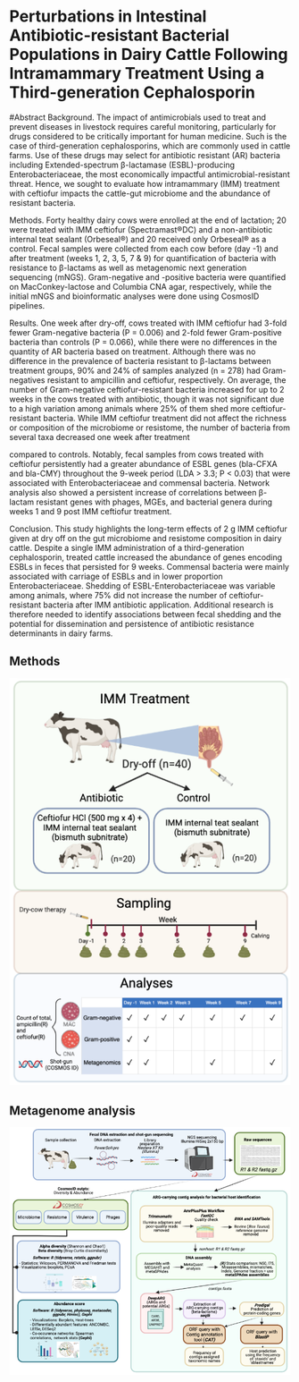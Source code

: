 # Perturbations in Intestinal Antibiotic-resistant Bacterial Populations in Dairy Cattle Following Intramammary Treatment Using a Third-generation Cephalosporin 

#Abstract
Background. The impact of antimicrobials used to treat and prevent diseases in livestock requires careful monitoring, particularly for drugs considered to be critically important for human medicine. Such is the case of third-generation cephalosporins, which are commonly used in cattle farms. Use of these drugs may select for antibiotic resistant (AR) bacteria including Extended-spectrum β-lactamase (ESBL)-producing Enterobacteriaceae, the most economically impactful antimicrobial-resistant threat. Hence, we sought to evaluate how intramammary (IMM) treatment with ceftiofur impacts the cattle-gut microbiome and the abundance of resistant bacteria.

Methods. Forty healthy dairy cows were enrolled at the end of lactation; 20 were treated with IMM ceftiofur (Spectramast®DC) and a non-antibiotic internal teat sealant (Orbeseal®) and 20 received only Orbeseal® as a control. Fecal samples were collected from each cow before (day -1) and after treatment (weeks 1, 2, 3, 5, 7 & 9) for quantification of bacteria with resistance to β-lactams as well as metagenomic next generation sequencing (mNGS). Gram-negative and -positive bacteria were quantified on MacConkey-lactose and Columbia CNA agar, respectively, while the initial mNGS and bioinformatic analyses were done using CosmosID pipelines.

Results. One week after dry-off, cows treated with IMM ceftiofur had 3-fold fewer Gram-negative bacteria (P = 0.006) and 2-fold fewer Gram-positive bacteria than controls (P = 0.066), while there were no differences in the quantity of AR bacteria based on treatment. Although there was no difference in the prevalence of bacteria resistant to β-lactams between treatment groups, 90% and 24% of samples analyzed (n = 278) had Gram-negatives resistant to ampicillin and ceftiofur, respectively. On average, the number of Gram-negative ceftiofur-resistant bacteria increased for up to 2 weeks in the cows treated with antibiotic, though it was not significant due to a high variation among animals where 25% of them shed more ceftiofur-resistant bacteria. While IMM ceftiofur treatment did not affect the richness or composition of the microbiome or resistome, the number of bacteria from several taxa decreased one week after treatment

compared to controls. Notably, fecal samples from cows treated with ceftiofur persistently had a greater abundance of ESBL genes (bla-CFXA and bla-CMY) throughout the 9-week period (LDA > 3.3; P < 0.03) that were associated with Enterobacteriaceae and commensal bacteria. Network analysis also showed a persistent increase of correlations between β-lactam resistant genes with phages, MGEs, and bacterial genera during weeks 1 and 9 post IMM ceftiofur treatment.

Conclusion. This study highlights the long-term effects of 2 g IMM ceftiofur given at dry off on the gut microbiome and resistome composition in dairy cattle. Despite a single IMM administration of a third-generation cephalosporin, treated cattle increased the abundance of genes encoding ESBLs in feces that persisted for 9 weeks. Commensal bacteria were mainly associated with carriage of ESBLs and in lower proportion Enterobacteriaceae. Shedding of ESBL-Enterobacteriaceae was variable among animals, where 75% did not increase the number of ceftiofur-resistant bacteria after IMM antibiotic application. Additional research is therefore needed to identify associations between fecal shedding and the potential for dissemination and persistence of antibiotic resistance determinants in dairy farms.

## Methods
![alt text](https://github.com/karla-vasco/metagenome_cows_IMM-ceftiofur/blob/main/Study_methods.png?raw=true)

## Metagenome analysis
![alt text](https://github.com/karla-vasco/metagenome_cows_IMM-ceftiofur/blob/main/Metagenome_analysis.png?raw=true)
